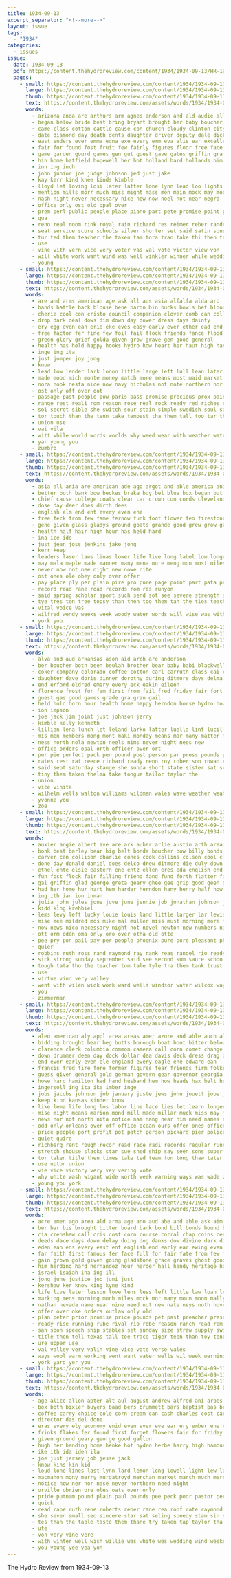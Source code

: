 ```yaml
---
title: 1934-09-13
excerpt_separator: "<!--more-->"
layout: issue
tags:
  - "1934"
categories:
  - issues
issue:
  date: 1934-09-13
  pdf: https://content.thehydroreview.com/content/1934/1934-09-13/HR-1934-09-13.pdf
  pages:
    - small: https://content.thehydroreview.com/content/1934/1934-09-13/small/HR-1934-09-13-01.jpg
      large: https://content.thehydroreview.com/content/1934/1934-09-13/large/HR-1934-09-13-01.jpg
      thumb: https://content.thehydroreview.com/content/1934/1934-09-13/thumbnails/HR-1934-09-13-01.jpg
      text: https://content.thehydroreview.com/assets/words/1934/1934-09-13/HR-1934-09-13-01.txt
      words:
        - arizona anda are arthurs arm agnes anderson and ald audie all ard art ake arline age ani
        - began below bride best bring bryant brought ber baby boucher been back brox better boys blue bee ben blough basket bond begun bertha brother bon bonds beth brain ball bonus brides bills but both bear
        - came class cotton cattle cause con church cloudy clinton city christian citizen chelf colorado collier cleo charles carry cluse cost car clas chose carnival coupe cartwright coats court
        - date diamond day death dents daughter driver deputy dale dick doing due dama
        - east enders ever emma edna exe every emm eva elis ear excellent
        - fair for found fost fruit few fairly figures floor free face farm flower friday flowers full furnace front falling fall from fand first farmer foot fell
        - game garden gourd games gen gut guest gave gates griffin gram grounds grapes gibbs glass green glad
        - hin home hatfield hopewell her hot holland hard hollands him hold held hurt had has hicks honor hesser hazel helen head henke high harr house henkes hyde hopes homa hydro hinton henry
        - inn ing inch
        - john junior joe judge johnson jed just jake
        - kay kerr kind knee kinds kimble
        - lloyd let loving losi later latter lone lynn lead loo lights little levy large lookeba light left loan lorene leb last
        - mention mills morr much miss might mass men main mock may model mexico matter mean mountain made mcphearson marriage marvel marie many miller man maid means morris most march morning monday more mar
        - nash night never necessary nice new now noel not near negro
        - office only ost old opal over
        - prem perl public people place piano part pete promise point pink power president per pitzer process pollock person pay patsy pla pastel pauline paper pastor plenty present plum
        - qua
        - reno real room rink royal rain richard res reimer reber randell read rose reason roses red rot
        - seat service score schools silver shorter set said satin sons store soon sunday she sides sum school sang smith seats sake square south ship such second september stolen stockton sedan storm state solo stage special stamp sister star saturday saw side simmons small shaw student standard
        - tur ted them teacher the taken tam tora tran take thi then tax thing than too thrall tall town ton team title talent trip
        - use
        - vine vith vern vice very voter vas val vote victor view von
        - will white work want wind was well winkler winner while wedding way weatherford weeks with ware win waller west winners walls words weather williams whit western won wee worth week ward wells
        - young
    - small: https://content.thehydroreview.com/content/1934/1934-09-13/small/HR-1934-09-13-02.jpg
      large: https://content.thehydroreview.com/content/1934/1934-09-13/large/HR-1934-09-13-02.jpg
      thumb: https://content.thehydroreview.com/content/1934/1934-09-13/thumbnails/HR-1934-09-13-02.jpg
      text: https://content.thehydroreview.com/assets/words/1934/1934-09-13/HR-1934-09-13-02.txt
      words:
        - are and arms american age ask all aus asia alfalfa alda aro
        - bands battle back blouse bene baron bin bucks bowls bet blood below better bot boily but boards bel best bor burdock
        - cherie cool con cristo council companion clover comb can collet cares creek coffee chica clever class content cee cream case choice care cheer course came cross
        - drop dark deal dows dim down day dower dress days dainty
        - ery egg even ean erie eke eves easy early ever ether ead end
        - free factor fer fine few foil fail flock friends fance flood fly floor for fed found from fan finely fate fresh full forward fall fond falls friend frock fil famous
        - green glory grief golda given grow grave gen good general
        - health has held happy hooks hydro how heart her haut high hand harm had hom hot house
        - inge ing ita
        - just jumper joy jong
        - know
        - lead low lender lark lonon little large left lull lean later like let love lat
        - made mood mich monte money match more means most maid market mail midas miss may matter
        - nora nook nesta nice now navy nicholas not note northern nor new neat necessary never need netting narrow
        - ost only off over oot
        - passage past people pow paris pass promise precious prox pain palis plenty parent ply parmer ping pos poor pro pal part pil profit per
        - range rest reali rom reason rose real rock ready red riches rust rings
        - soi secret sible she switch sour stain simple swedish soul sary size soult shady sea said son supply stamp sniff september state song standard sweet shows sleep sands stellar sup see soon sister say shown straw stand small suits shed strength share school strong slight such stroot send ster season smooth style steel
        - tor touch than the tenn take tempest tha them tall too tar thy times tender ted trom try then ting tell taken till
        - union use
        - vai vila
        - witt while world words worlds why weed wear with weather wate wings word wool webster wire way weeks water well wash worn want white will was writer wil wearing
        - yar young you
        - zumbro
    - small: https://content.thehydroreview.com/content/1934/1934-09-13/small/HR-1934-09-13-03.jpg
      large: https://content.thehydroreview.com/content/1934/1934-09-13/large/HR-1934-09-13-03.jpg
      thumb: https://content.thehydroreview.com/content/1934/1934-09-13/thumbnails/HR-1934-09-13-03.jpg
      text: https://content.thehydroreview.com/assets/words/1934/1934-09-13/HR-1934-09-13-03.txt
      words:
        - asia all aria are american ade ago argot and able america ani amer
        - better both bank bow beckes brake buy bel blue box began but bix barr below
        - chief cause college coats clear car crown con cords cleveland comet credit came certain cord company cool
        - dose day deer does dirth dees
        - english elm end ent every even ene
        - free feck from few fame fernow funk foot flower feo firestone full fae flock for forest fee fiber
        - gene given glass gladys ground goats grande good grew grow gas
        - health half hair high hour has held hard
        - ina ice ide
        - just jean joss jenkins jake jong
        - kerr keep
        - leaders laser laws linas lower life live long label low longer like less lose lees loan
        - may mala maple made manner many mena more meng mon most miles mele much mature must mail
        - never now not nee night new nowe nite
        - ost ones ole obey only over offer
        - pay place ply per plain pire pro pure page point part pata peck process pancho pen plage plant poo power
        - record read rane road records rom res runyon
        - said spring scholar sport such send sot see severe strength store second service saya soda spruce state strong supply shaw swarthout sires sek sup sire sing shila sad steers sas soon speed standard spark syracuse
        - tye tres ten tree topsy than then too them tah the ties teacher trees tose tor
        - vital voice vas
        - wilfred wendy weeks week woody water words will wise was with ward wide weight worn wilbur world why
        - york you
    - small: https://content.thehydroreview.com/content/1934/1934-09-13/small/HR-1934-09-13-04.jpg
      large: https://content.thehydroreview.com/content/1934/1934-09-13/large/HR-1934-09-13-04.jpg
      thumb: https://content.thehydroreview.com/content/1934/1934-09-13/thumbnails/HR-1934-09-13-04.jpg
      text: https://content.thehydroreview.com/assets/words/1934/1934-09-13/HR-1934-09-13-04.txt
      words:
        - alva and aud arkansas ason aid arch are anderson
        - ber boucher both been beulah brother bear baby babi blackwell billie bui butler board best bond born bradley ball bernice betty bers boys boe brothers bol beth beatrice block bring boy bassler bot
        - coker company colorado coffee cotton carl carruth class cai cream cold city change comes cosner caddo chilli catto clarence collins county car caraway
        - daughter dave doris dinner dorothy during ditmore days delma don day deming dakota
        - end erford eldred emery every eck eakin eileen
        - florence frost for fam first from fail fred friday fair fort frances ford
        - guest gas good games grade gra gran gail
        - held hold horn hour health home happy herndon horse hydro howerton hundred her hot hatfield high ham
        - ion impson
        - joe jack jim joint just johnson jerry
        - kimble kelly kenneth
        - lillian lena lunch let leland larko latter luella lint lucille lee loren louise
        - mis men members mong mont maki monday means mar many matter miller miss mildred
        - ness north nola newton neels nims never night nees new
        - office orders opal orth officer over ort
        - per pie perfect pack pen pound post person par press pounds president pitzer pat park part
        - rates rest rat reece richard ready reno roy robertson rowan richert
        - said sept saturday stange she sunda short state sister sat suit set september sunday sparks sin school smith safe station summer scarth shoulder sugar springfield sue
        - tiny them taken thelma take tongue tailor taylor the
        - union
        - vice vinita
        - wilhelm wells walton williams wildman wales wave weather weatherford wit waller william way while was well will word with wilhelms week
        - yvonne you
        - zoe
    - small: https://content.thehydroreview.com/content/1934/1934-09-13/small/HR-1934-09-13-05.jpg
      large: https://content.thehydroreview.com/content/1934/1934-09-13/large/HR-1934-09-13-05.jpg
      thumb: https://content.thehydroreview.com/content/1934/1934-09-13/thumbnails/HR-1934-09-13-05.jpg
      text: https://content.thehydroreview.com/assets/words/1934/1934-09-13/HR-1934-09-13-05.txt
      words:
        - auxier angie albert ave are ark auber arlie austin arth area and annie america august aid asi age andy all arthur ard able aria agate
        - bonk best barley bear big belt bonda boucher bow billy bonds boschert brown bright ber barn board betty bertha baek browne belle bank block ballot bus bons bessie butler business bartley busi boys bee better bang brought
        - carver can collison charlie cones cook collins colson cool claude cedar cost cause clinton cord con city county child coe cane coo cola caddo credit came carmi carman clyde clerk college call calla center cler carl crissman cecil
        - done day donald daniel does delco drew ditmore die duly down days dee dinner deremer deed date della during due del dold daughter
        - ethel ente elsie eastern ene entz ellen eres eda english end every eros edwards eral elva eells ever everett eakins eugene eman edna elie elvis ernest eve
        - fun fost flock fair filling friend fand fund forth flatter fins falls friday farm fend ford far foss fry frank forest fox fate first folks few from fell frost for finger
        - gai griffin glad george greta geary ghee gee grip good geen gay goodyear guthrie goats given
        - had her home hur hart hem harder herndon hany henry half how held hand hydro hopewell hammer hundred harl hazel horse hainline hamilton
        - ing ith ian ion inman
        - julia john jules jone jove june jennie job jonathan johnson joe jim jimmie
        - kidd king krehbiel
        - lems levy left lucky louie louis land little larger lar lewis lay live lee lucia longer lasley lan loan lillie last lot
        - mise mee mildred mos mike mal muller miss must morning more mille mer man morn may mele monda mapel made midway much meller men miles monday mix mis morris many marion market miller manes mary most
        - now news nico necessary night not novel newton new numbers nice nigh north
        - ott orm oden oma only oro over otha old otte
        - pee pry pon pail pay per people phoenix pure pore pleasant phillis pitzer pope payne pro part packard ping peer pump pick phil price pose pauline ports pert pipes poll pancho pratt place pita president pie peed past present phillips
        - quier
        - robbins ruth ross rand raymond ray rank reas randel rio ready ree ranch running rowland reimer roy records rains rain rent
        - sick strong sunday september said see second sum saure schoo season sans stock seal storm smith son show still stai settle slagell shall sun seed stockton shows sale six south seer sell sand sal setting safer sai soo set saturday sit special state such states shed she school smooth spring
        - tough tata tho the teacher tom tale tyle tra them tank trust than trip taylor thousand toms tie tok texas times town tax tei tear triplett thi
        - use
        - virtue vind very valley
        - went with wilen wick work ward wells windsor water wilcox way want wyatt will wand well wider west while weather wit wildman walt was weh winter weske week wayne wie worlds
        - you
        - zimmerman
    - small: https://content.thehydroreview.com/content/1934/1934-09-13/small/HR-1934-09-13-06.jpg
      large: https://content.thehydroreview.com/content/1934/1934-09-13/large/HR-1934-09-13-06.jpg
      thumb: https://content.thehydroreview.com/content/1934/1934-09-13/thumbnails/HR-1934-09-13-06.jpg
      text: https://content.thehydroreview.com/assets/words/1934/1934-09-13/HR-1934-09-13-06.txt
      words:
        - aleo american aly appl area areas amer azure and able auch allen angeline apon arm ald america ary ator army are als all
        - bidding brought bear beg butts borough boat boot bitter below back battle but boo bands buyer borge bless business beck billion bist breed been bourne bas booth bells banks buy body berg bis blow board bank bill blue better both break battles bell blind bor boston bureau bees
        - clarence clerk columbia common camera call corn comet change cause con corre city coe coo chan cost cotton caw company castle clair courts carolina congress clark came cal chancellor chair charles cattle crow can class county course cate carry captain court code come char cant
        - down drummer deen day dock dollar dea davis deck dress drag die dill due dally during days denn daniel doug donald der deal director doing does
        - end ever early even ele england every eagle ene edward ean
        - francis fred fire fore former figures fear friends firm folks fiscal falls fail fand frank forth fall fellows free farmer for fast far farm favor from fill fond farms felt farrar full first fly few
        - guess given general gold german govern gear governor georgia getting gress going gan gorman gentle goats gen gay gave genera guard group grow
        - howe hard hamilton had hand husband hem how heads hax helt house her heen hot him high hundred hoke horse hopkins has holding head hae hyde hampshire hour home
        - ingersoll ing ita ike imber inge
        - jobs jacobs johnson job january juste jews john jouett jobe just jong james
        - keep kind kansas kinder know
        - like lema life long los labor line lace lies let learn longer list longs lawless late liberty league lewis look lex leaders love little loudon last laws lead lights later
        - mise might means marion mond mill made millar muck miss may mission mons mei million mean mayor man mor med mil matter meech mills much most more mander milton mans mention mike major mille must machi many members money morgen
        - news nor not north nita notice nam nang near nim need names never name now nigh new nia
        - odd only orleans over off office ocean ours offer ones officer old
        - price people port profit pot patch person pickard pier police per peo pun purser powers pullman part pledge place pound pro purchase par power public pope park persons pratt ports pork point past plain present press plan promise president pleasant pose polley perkins
        - quiet quire
        - richberg rent rough recor read race radi records regular running remedies robinson rich rigger reach reich roosevelt reading ray rule raleigh rosenblatt rea rector radio rison rayon real reason rank room row roderick red ring
        - stretch shouse slacks star sue shed ship say seen sons super she severe states second seems sen silk smith seven stay sea seawell sup swim southern sloan sie said scale shape sot sary spring sin show silver senator sinclair smoke schweitzer session slaugh shall speech side son straight state strike sides shown sur short size stephens south such set sad see
        - tor taken title then times take ted team ton tong thaw tater toe the thon tain tax tory tell thing tal treas them thousand too tam till tures timo tench than trom trip test thore tention takes trial
        - use upton union
        - vie vice victory very vey vering vote
        - why white wash wigant wide worth week warning ways was wade wen working with while world western woolen wish well went washington wages will wynns wal william want wool way willing wil walker work walks winter wife walk
        - young you york
    - small: https://content.thehydroreview.com/content/1934/1934-09-13/small/HR-1934-09-13-07.jpg
      large: https://content.thehydroreview.com/content/1934/1934-09-13/large/HR-1934-09-13-07.jpg
      thumb: https://content.thehydroreview.com/content/1934/1934-09-13/thumbnails/HR-1934-09-13-07.jpg
      text: https://content.thehydroreview.com/assets/words/1934/1934-09-13/HR-1934-09-13-07.txt
      words:
        - acre amen ago area ald arma age ano aud abe and able ask aim arent anger acres all alty are angel
        - ber bar bis brought bitter board bank bond bill bonds bound but back bend buy buzzard better babson beery blow below big bob been bring bie bos body border business bas black
        - cia crenshaw call cris cost corn course corral chap coins center came chin canal code chis cat cure circle close chamber cattle case common cotton clara court county credit cant cabin come con character change courage cheers creek cen charley can care
        - deeds dace days down delay doing dog danks dow divine dark dich deal dam deb dress due drought dear does day date deed duty
        - eden ean ens every east ent english end early ear ewing even
        - far faith first famous fer face full for fair fate from few fing fand faithful fall fees flood friend fan fin friendly found flowers francisco flock forget favor forward forth
        - gain grown gold given going gladstone grace graves ghost good green gagan grande general gent gates guard goes ger golden gave granite golt gone gallant gentleman goats
        - him herding hard hernandez hour herder hall handy heritage hand heres honey held had heart huge hundred henry hydro hike hence hold hath home hook hind haw hill handle house how high hon her holy half has happy hands
        - israel isaiah ina ing ill
        - jong june justice job juni just
        - kershaw ker know king kyne kind
        - life live later lesson love lens less left little law loan ley labor legal lords long lands lord low land lake like last
        - marking mens morning much miles mock mor many moun moon mally made man marry money meadow moral may matter men mexican mighty meadows
        - nathan nevada name near nine need not new nate neys noth november never nen nation necessary news now
        - offer over oke orders outlaw only old
        - plan peter prior promise price pounds pet past preacher present poet pool power place proce people prayer president pancho pald pain pitt plane pilot pen pany profit pass public pure pay
        - ready rise running rube rival rio robe reason ranch read rem rebel romans run ray reno river rec
        - san soon speech ship stables set sunday size straw supply swim shed seen sins shake suit steers sua service sweet sun south state sherif start silas smiles share shaw senior slick sheriff see second spring sing sell she sword setting sick september street stamps self senator show
        - title then tell texas tall toe trace tiger teen than toy tender take tate toward tar touch telling till trate tenney trom tichenor trust ten tears tho tite trucks tad tha teacher tary tack try throw thousand town times treme tater them tally top the
        - ure upper use
        - val valley very valin vine vice vote verse vales
        - ways wool warm working went want water wells wil week warning will with welcome waste way wonder wie waters well war walt why write work world worth white wife was weeks warn watch while wait west winding
        - york yard yer you
    - small: https://content.thehydroreview.com/content/1934/1934-09-13/small/HR-1934-09-13-08.jpg
      large: https://content.thehydroreview.com/content/1934/1934-09-13/large/HR-1934-09-13-08.jpg
      thumb: https://content.thehydroreview.com/content/1934/1934-09-13/thumbnails/HR-1934-09-13-08.jpg
      text: https://content.thehydroreview.com/assets/words/1934/1934-09-13/HR-1934-09-13-08.txt
      words:
        - age alice allon apter alt aul august andrew alfred ani arbes are and all ale
        - box both bixler buyers baad bers brummett bars baptist bas bring big bean boll bulk bear but bouquet bonus beadle bran best begin bell ben beans bees bandy better bologna band
        - coffee carry choice cole corn cream can cash charles cost car cecil church che coop cast credit
        - director das del done
        - eras every ely economy enid even ever eve ear ery ember ene ener east
        - frinks flakes fer found first forget flowers fair for friday far filler full fred fern fry from ferns fae faith
        - given ground geary george good gallon
        - hugh her handing home henke hot hydro herbe harry high hamburger herndon ham hes hennessey
        - ike ith ida iden ila
        - joe just jersey job jesse jack
        - know kins kin kid
        - loud lone lines last lynn lard lemon long lowell light lew large like line life less
        - macmahon mony merry murgatroyd merchan market march much mere miller marvel mus may monday many manu members music mcfarlin milk monte mond man must men mcalester
        - notice now ner nor nase never northern need night
        - orville obrien ore oles oats over only
        - pride putnam pound plain paul pounds pee peck poor pastor per pail powder polar ponte part pees post price promise people pie pulling pork phillips
        - quick
        - read rape ruth rene roberts reber rane rea roof rate raymond red ralph
        - she seven small seo sincere star sat seling speedy stam sin standard stock setting summer supply smith sotto see stetler side send sept said sunday seen spies saturday sang service satin salt salad saa size store school sherrill salmon stern saucer soap son second shower
        - tes than the table taste them thane try taken tap taylor tha tall thie tow
        - ute
        - von very vine vere
        - with winter well wish willie was white wes wedding wind weeks waits will went williams wheat welling wate work west wilson
        - you young yee yea yon
---
```


The Hydro Review from 1934-09-13

<!--more-->


